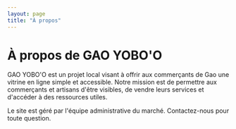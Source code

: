 ```yaml
---
layout: page
title: "À propos"
---
```


# À propos de GAO YOBO'O

GAO YOBO'O est un projet local visant à offrir aux commerçants de Gao une vitrine en ligne simple et accessible. Notre mission est de permettre aux commerçants et artisans d'être visibles, de vendre leurs services et d'accéder à des ressources utiles.

Le site est géré par l'équipe administrative du marché. Contactez-nous pour toute question.
